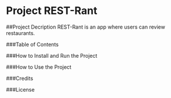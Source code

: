 # Project REST-Rant

##Project Decription
REST-Rant is an app where users can review restaurants.

###Table of Contents

###How to Install and Run the Project

###How to Use the Project

###Credits

###License

<!-- 
# The largest heading
## The second largest heading
###### The smallest heading
**This is bold text**
All bold and italic	*** ***
*This text is italicized* -->
